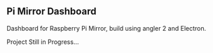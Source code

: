 ## Pi Mirror Dashboard

Dashboard for Raspberry Pi Mirror, build using angler 2 and Electron.

Project Still in Progress...
